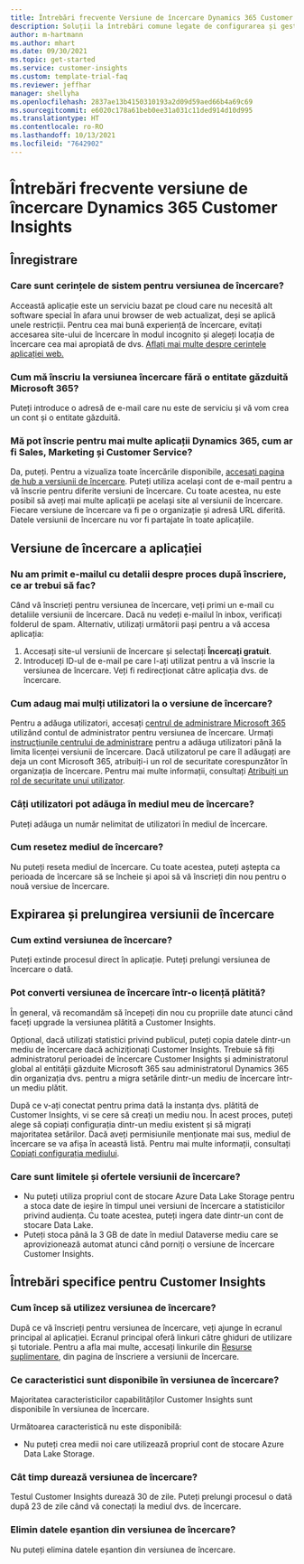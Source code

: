 ```yaml
---
title: Întrebări frecvente Versiune de încercare Dynamics 365 Customer Insights
description: Soluții la întrebări comune legate de configurarea și gestionarea versiunii de încercare Customer Insights. Aflați să rezolvați problemele specifice platformei și aplicației.
author: m-hartmann
ms.author: mhart
ms.date: 09/30/2021
ms.topic: get-started
ms.service: customer-insights
ms.custom: template-trial-faq
ms.reviewer: jeffhar
manager: shellyha
ms.openlocfilehash: 2837ae13b4150310193a2d09d59aed66b4a69c69
ms.sourcegitcommit: e6020c178a61beb0ee31a031c11ded914d10d995
ms.translationtype: HT
ms.contentlocale: ro-RO
ms.lasthandoff: 10/13/2021
ms.locfileid: "7642902"
---
```

# <a name="dynamics-365-customer-insights-trial-faq"></a>Întrebări frecvente versiune de încercare Dynamics 365 Customer Insights

## <a name="sign-up"></a>Înregistrare

### <a name="what-are-the-system-requirements-for-the-trial"></a>Care sunt cerințele de sistem pentru versiunea de încercare?

Acceastă aplicație este un serviciu bazat pe cloud care nu necesită alt software special în afara unui browser de web actualizat, deși se aplică unele restricții. Pentru cea mai bună experiență de încercare, evitați accesarea site-ului de încercare în modul incognito și alegeți locația de încercare cea mai apropiată de dvs. [Aflați mai multe despre cerințele aplicației web.](/power-platform/admin/web-application-requirements)

### <a name="how-do-i-sign-up-for-the-trial-without-a-microsoft-365-tenant"></a>Cum mă înscriu la versiunea încercare fără o entitate găzduită Microsoft 365?

Puteți introduce o adresă de e-mail care nu este de serviciu și vă vom crea un cont și o entitate găzduită.

### <a name="can-i-sign-up-for-multiple-dynamics-365-apps-such-as-sales-marketing-and-customer-service"></a>Mă pot înscrie pentru mai multe aplicații Dynamics 365, cum ar fi Sales, Marketing și Customer Service?

Da, puteți. Pentru a vizualiza toate încercările disponibile, [accesați pagina de hub a versiunii de încercare](https://dynamics.microsoft.com/dynamics-365-free-trial). Puteți utiliza același cont de e-mail pentru a vă înscrie pentru diferite versiuni de încercare. Cu toate acestea, nu este posibil să aveți mai multe aplicații pe același site al versiunii de încercare. Fiecare versiune de încercare va fi pe o organizație și adresă URL diferită. Datele versiunii de încercare nu vor fi partajate în toate aplicațiile.

## <a name="trial-app"></a>Versiune de încercare a aplicației

### <a name="i-didnt-receive-the-trial-details-email-after-signing-up-what-should-i-do"></a>Nu am primit e-mailul cu detalii despre proces după înscriere, ce ar trebui să fac?

Când vă înscrieți pentru versiunea de încercare, veți primi un e-mail cu detaliile versiunii de încercare. Dacă nu vedeți e-mailul în inbox, verificați folderul de spam. Alternativ, utilizați următorii pași pentru a vă accesa aplicația:

1. Accesați site-ul versiunii de încercare și selectați **Încercați gratuit**.
1. Introduceți ID-ul de e-mail pe care l-ați utilizat pentru a vă înscrie la versiunea de încercare. Veți fi redirecționat către aplicația dvs. de încercare.

### <a name="how-do-i-add-more-users-to-a-trial"></a>Cum adaug mai mulți utilizatori la o versiune de încercare?

Pentru a adăuga utilizatori, accesați [centrul de administrare Microsoft 365](https://admin.microsoft.com) utilizând contul de administrator pentru versiunea de încercare. Urmați [instrucțiunile centrului de administrare](/microsoft-365/admin/add-users/add-users) pentru a adăuga utilizatori până la limita licenței versiunii de încercare. Dacă utilizatorul pe care îl adăugați are deja un cont Microsoft 365, atribuiți-i un rol de securitate corespunzător în organizația de încercare. Pentru mai multe informații, consultați [Atribuiți un rol de securitate unui utilizator](/power-platform/admin/create-users-assign-online-security-roles#assign-a-security-role-to-a-user).

### <a name="how-many-users-can-i-add-to-my-trial-environment"></a>Câți utilizatori pot adăuga în mediul meu de încercare?

Puteți adăuga un număr nelimitat de utilizatori în mediul de încercare.

### <a name="how-do-i-reset-the-trial-environment"></a>Cum resetez mediul de încercare?

Nu puteți reseta mediul de încercare. Cu toate acestea, puteți aștepta ca perioada de încercare să se încheie și apoi să vă înscrieți din nou pentru o nouă versiue de încercare.

## <a name="trial-expiration-and-extension"></a>Expirarea și prelungirea versiunii de încercare

### <a name="how-do-i-extend-the-trial"></a>Cum extind versiunea de încercare?

Puteți extinde procesul direct în aplicație. Puteți prelungi versiunea de încercare o dată.

### <a name="can-i-convert-the-trial-to-a-paid-license"></a>Pot converti versiunea de încercare într-o licență plătită?

În general, vă recomandăm să începeți din nou cu propriile date atunci când faceți upgrade la versiunea plătită a Customer Insights. 

Opțional, dacă utilizați statistici privind publicul, puteți copia datele dintr-un mediu de încercare dacă achiziționați Customer Insights. Trebuie să fiți administratorul perioadei de încercare Customer Insights și administratorul global al entității găzduite Microsoft 365 sau administratorul Dynamics 365 din organizația dvs. pentru a migra setările dintr-un mediu de încercare într-un mediu plătit. 

După ce v-ați conectat pentru prima dată la instanța dvs. plătită de Customer Insights, vi se cere să creați un mediu nou. În acest proces, puteți alege să copiați configurația dintr-un mediu existent și să migrați majoritatea setărilor. Dacă aveți permisiunile menționate mai sus, mediul de încercare se va afișa în această listă. Pentru mai multe informații, consultați [Copiați configurația mediului](audience-insights/manage-environments.md#copy-the-environment-configuration).

### <a name="what-are-the-trial-limits-and-quotas"></a>Care sunt limitele și ofertele versiunii de încercare?

- Nu puteți utiliza propriul cont de stocare Azure Data Lake Storage pentru a stoca date de ieșire în timpul unei versiuni de încercare a statisticilor privind audiența. Cu toate acestea, puteți ingera date dintr-un cont de stocare Data Lake.
- Puteți stoca până la 3 GB de date în mediul Dataverse mediu care se aprovizionează automat atunci când porniți o versiune de încercare Customer Insights.

## <a name="customer-insights-specific-questions"></a>Întrebări specifice pentru Customer Insights

### <a name="how-do-i-start-using-the-trial"></a>Cum încep să utilizez versiunea de încercare?

După ce vă înscrieți pentru versiunea de încercare, veți ajunge în ecranul principal al aplicației. Ecranul principal oferă linkuri către ghiduri de utilizare și tutoriale. Pentru a afla mai multe, accesați linkurile din [Resurse suplimentare](trial-signup.md#additional-resources), din pagina de înscriere a versiunii de încercare.

### <a name="what-features-are-available-in-the-trial"></a>Ce caracteristici sunt disponibile în versiunea de încercare?

Majoritatea caracteristicilor capabilităților Customer Insights sunt disponibile în versiunea de încercare.

Următoarea caracteristică nu este disponibilă: 
- Nu puteți crea medii noi care utilizează propriul cont de stocare Azure Data Lake Storage.

### <a name="how-long-does-the-trial-last"></a>Cât timp durează versiunea de încercare?

Testul Customer Insights durează 30 de zile. Puteți prelungi procesul o dată după 23 de zile când vă conectați la mediul dvs. de încercare.

### <a name="how-do-i-remove-sample-data-from-the-trial"></a>Elimin datele eșantion din versiunea de încercare?

Nu puteți elimina datele eșantion din versiunea de încercare.
